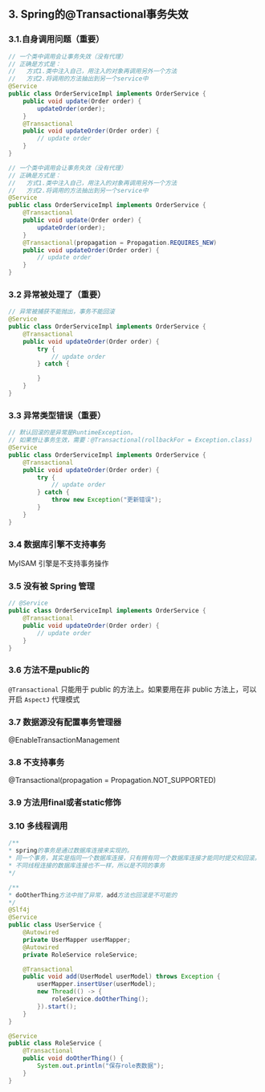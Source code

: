 




## 3. Spring的@Transactional事务失效

### 3.1.自身调用问题（重要）

```java
// 一个类中调用会让事务失效（没有代理）
// 正确是方式是：
//   方式1.类中注入自己，用注入的对象再调用另外一个方法
//   方式2.将调用的方法抽出到另一个service中
@Service
public class OrderServiceImpl implements OrderService {
    public void update(Order order) {
        updateOrder(order);
    }
    @Transactional
    public void updateOrder(Order order) {
        // update order
    }
}
```

```java
// 一个类中调用会让事务失效（没有代理）
// 正确是方式是：
//   方式1.类中注入自己，用注入的对象再调用另外一个方法
//   方式2.将调用的方法抽出到另一个service中
@Service
public class OrderServiceImpl implements OrderService {
    @Transactional
    public void update(Order order) {
        updateOrder(order);
    }
    @Transactional(propagation = Propagation.REQUIRES_NEW)
    public void updateOrder(Order order) {
        // update order
    }
}
```


### 3.2 异常被处理了（重要）

```java
// 异常被捕获不能抛出，事务不能回滚
@Service
public class OrderServiceImpl implements OrderService {
    @Transactional
    public void updateOrder(Order order) {
        try {
            // update order
        } catch {

        }
    }
}
```

### 3.3 异常类型错误（重要）

```java
// 默认回滚的是异常是RuntimeException。
// 如果想让事务生效，需要：@Transactional(rollbackFor = Exception.class)
@Service
public class OrderServiceImpl implements OrderService {
    @Transactional
    public void updateOrder(Order order) {
        try {
            // update order
        } catch {
            throw new Exception("更新错误");
        }
    }
}
```



### 3.4 数据库引擎不支持事务

MyISAM 引擎是不支持事务操作


### 3.5 没有被 Spring 管理

```java
// @Service
public class OrderServiceImpl implements OrderService {
    @Transactional
    public void updateOrder(Order order) {
        // update order
    }
}
```


### 3.6 方法不是public的

`@Transactional` 只能用于 public 的方法上。如果要用在非 public 方法上，可以开启 `AspectJ` 代理模式



### 3.7 数据源没有配置事务管理器

@EnableTransactionManagement


### 3.8 不支持事务 

@Transactional(propagation = Propagation.NOT_SUPPORTED)



### 3.9 方法用final或者static修饰



### 3.10 多线程调用

```java
/**
* spring的事务是通过数据库连接来实现的。
* 同一个事务，其实是指同一个数据库连接，只有拥有同一个数据库连接才能同时提交和回滚。
* 不同线程连接的数据库连接也不一样，所以是不同的事务
*/

/**
* doOtherThing方法中抛了异常，add方法也回滚是不可能的
*/
@Slf4j
@Service
public class UserService {
    @Autowired
    private UserMapper userMapper;
    @Autowired
    private RoleService roleService;

    @Transactional
    public void add(UserModel userModel) throws Exception {
        userMapper.insertUser(userModel);
        new Thread(() -> {
            roleService.doOtherThing();
        }).start();
    }
}
```

```java
@Service
public class RoleService {
    @Transactional
    public void doOtherThing() {
        System.out.println("保存role表数据");
    }
}
```